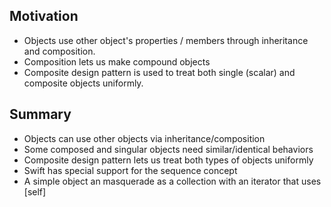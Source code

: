 ## Motivation
- Objects use other object's properties / members through inheritance and composition.
- Composition lets us make compound objects
- Composite design pattern is used to treat both single (scalar) and composite objects uniformly.
## Summary
- Objects can use other objects via inheritance/composition
- Some composed and singular objects need similar/identical behaviors
- Composite design pattern lets us treat both types of objects uniformly
- Swift has special support for the sequence concept
- A simple object an masquerade as a collection with an iterator that uses [self]